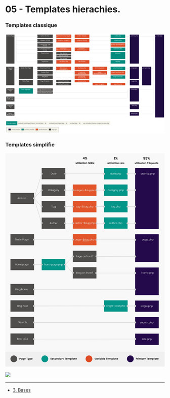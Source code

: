 # 05 - Templates hierachies.

### Templates classique
![Templates classique](./img/template-hierarchy-1600x998.png.webp)

### Templates simplifie
![Templates simplifie](./img/template-hierarchy-simplifie.png.webp)

![](https://c.tenor.com/UniGtspR-BcAAAAC/damage-thats-a-lot-of-damage.gif)

---

- [3. Bases](./03-Bases.md)
